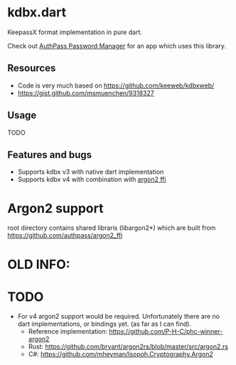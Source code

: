 # kdbx.dart

KeepassX format implementation in pure dart.

Check out [AuthPass Password Manager](https://authpass.app/) for an app
which uses this library.

## Resources

* Code is very much based on https://github.com/keeweb/kdbxweb/
* https://gist.github.com/msmuenchen/9318327

## Usage

TODO

## Features and bugs

* Supports kdbx v3 with native dart implementation
* Supports kdbx v4 with combination with [argon2 ffi](https://github.com/authpass/argon2_ffi)

# Argon2 support

root directory contains shared libraris (libargon2*) which are built from
https://github.com/authpass/argon2_ffi

# OLD INFO:

# TODO

* For v4 argon2 support would be required. Unfortunately there are no dart 
  implementations, or bindings yet. (as far as I can find).
    * Reference implementation: https://github.com/P-H-C/phc-winner-argon2
    * Rust: https://github.com/bryant/argon2rs/blob/master/src/argon2.rs
    * C#: https://github.com/mheyman/Isopoh.Cryptography.Argon2

